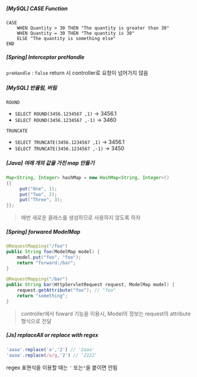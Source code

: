 ##### [MySQL] CASE Function

```mysql
CASE
    WHEN Quantity > 30 THEN "The quantity is greater than 30"
    WHEN Quantity = 30 THEN "The quantity is 30"
    ELSE "The quantity is something else"
END
```

##### [Spring] Interceptor preHandle

`preHandle` : `false` return 시 controller로 요청이 넘어가지 않음

##### [MySQL] 반올림, 버림

`ROUND` 

- `SELECT ROUND(3456.1234567 ,1)` &rarr; 3456.1
- `SELECT ROUND(3456.1234567 ,-1)` &rarr; 3460

`TRUNCATE`

- `SELECT TRUNCATE(3456.1234567 ,1)` &rarr; 3456.1
- `SELECT TRUNCATE(3456.1234567 ,-1)` &rarr; 3450

##### [Java] 여래 개의 값을 가진 map 만들기

```java
Map<String, Integer> hashMap = new HashMap<String, Integer>()
{{
     put("One", 1);
     put("Two", 2);
     put("Three", 3);
}};
```

> 매번 새로운 클래스를 생성하므로 사용하지 않도록 하자

##### [Spring] forwared ModelMap

```java
@RequestMapping("/foo")
public String foo(ModelMap model) {    
    model.put("foo", "foo");
    return "forward:/bar";
}

@RequestMapping("/bar")
public String bar(HttpServletRequest request, ModelMap model) {    
    request.getAttribute("foo"); // "foo"
    return "something";
}
```

> controller에서 foward 기능을 이용시, Model의 정보는 request의 attribute 형식으로 전달

##### [Js] replaceAll or replace with regex

```javascript
'aaaa'.replace('a','2') // '2aaa'
'aaaa'.replace(/a/g,'2') // '2222'
```

regex 표현식을 이용할 때는 `'` 또는`"`을 붙이면 안됨


